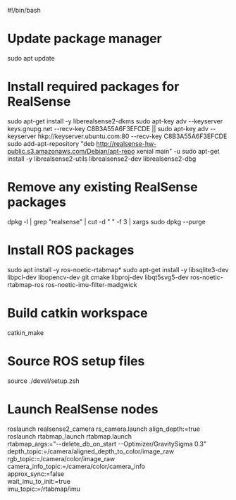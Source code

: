 #!/bin/bash

# Update package manager
sudo apt update

# Install required packages for RealSense
sudo apt-get install -y liberealsense2-dkms
sudo apt-key adv --keyserver keys.gnupg.net --recv-key C8B3A55A6F3EFCDE || sudo apt-key adv --keyserver hkp://keyserver.ubuntu.com:80 --recv-key C8B3A55A6F3EFCDE
sudo add-apt-repository "deb http://realsense-hw-public.s3.amazonaws.com/Debian/apt-repo xenial main" -u
sudo apt-get install -y librealsense2-utils librealsense2-dev librealsense2-dbg

# Remove any existing RealSense packages
dpkg -l | grep "realsense" | cut -d " " -f 3 | xargs sudo dpkg --purge

# Install ROS packages
sudo apt install -y ros-noetic-rtabmap*
sudo apt-get install -y libsqlite3-dev libpcl-dev libopencv-dev git cmake libproj-dev libqt5svg5-dev ros-noetic-rtabmap-ros ros-noetic-imu-filter-madgwick

# Build catkin workspace
catkin_make

# Source ROS setup files
source ./devel/setup.zsh

# Launch RealSense nodes
roslaunch realsense2_camera rs_camera.launch align_depth:=true
roslaunch rtabmap_launch rtabmap.launch \
    rtabmap_args:="--delete_db_on_start --Optimizer/GravitySigma 0.3" \
    depth_topic:=/camera/aligned_depth_to_color/image_raw \
    rgb_topic:=/camera/color/image_raw \
    camera_info_topic:=/camera/color/camera_info \
    approx_sync:=false \
    wait_imu_to_init:=true \
    imu_topic:=/rtabmap/imu

